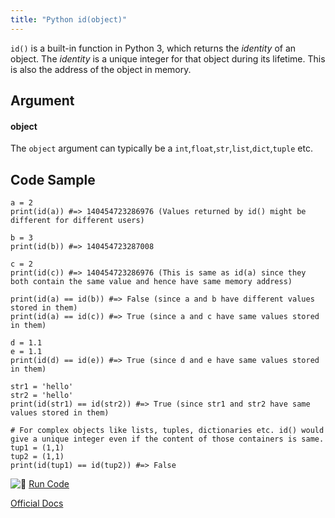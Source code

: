```yaml
---
title: "Python id(object)"
---
```


`id()` is a built-in function in Python 3, which returns the _identity_ of an object. The _identity_ is a unique integer for that object during its lifetime. This is also the address of the object in memory.

## Argument

#### object

The `object` argument can typically be a `int`,`float`,`str`,`list`,`dict`,`tuple` etc.

## Code Sample

    a = 2
    print(id(a)) #=> 140454723286976 (Values returned by id() might be different for different users)

    b = 3
    print(id(b)) #=> 140454723287008

    c = 2
    print(id(c)) #=> 140454723286976 (This is same as id(a) since they both contain the same value and hence have same memory address)

    print(id(a) == id(b)) #=> False (since a and b have different values stored in them)
    print(id(a) == id(c)) #=> True (since a and c have same values stored in them)

    d = 1.1
    e = 1.1 
    print(id(d) == id(e)) #=> True (since d and e have same values stored in them)

    str1 = 'hello'
    str2 = 'hello'
    print(id(str1) == id(str2)) #=> True (since str1 and str2 have same values stored in them)

    # For complex objects like lists, tuples, dictionaries etc. id() would give a unique integer even if the content of those containers is same.
    tup1 = (1,1)
    tup2 = (1,1)
    print(id(tup1) == id(tup2)) #=> False

![:rocket:](//forum.freecodecamp.com/images/emoji/emoji_one/rocket.png?v=2 ":rocket:") [Run Code](https://repl.it/CQw7/1)

[Official Docs](https://docs.python.org/3/library/functions.html#id)
